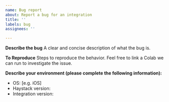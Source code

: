 ```yaml
---
name: Bug report
about: Report a bug for an integration
title: ''
labels: bug
assignees: ''

---
```


**Describe the bug**
A clear and concise description of what the bug is.

**To Reproduce**
Steps to reproduce the behavior. Feel free to link a Colab we can run to investigate the issue.

**Describe your environment (please complete the following information):**
 - OS: [e.g. iOS]
 - Haystack version:
 - Integration version:
